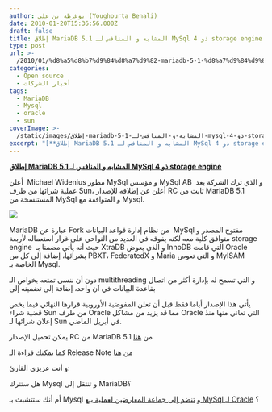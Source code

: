 ```yaml
---
author: يوغرطة بن علي (Youghourta Benali)
date: 2010-01-20T15:36:56.000Z
draft: false
title: إطلاق MariaDB 5.1 المشابه و المنافس لـ MySql ذو 4 storage engine
type: post
url: >-
  /2010/01/%d8%a5%d8%b7%d9%84%d8%a7%d9%82-mariadb-5-1-%d8%a7%d9%84%d9%85%d8%b4%d8%a7%d8%a8%d9%87-%d9%88-%d8%a7%d9%84%d9%85%d9%86%d8%a7%d9%81%d8%b3-%d9%84%d9%80-mysql-%d8%b0%d9%88-4-storage-engine/
categories:
  - Open source
  - أخبار الشركات
tags:
  - MariaDB
  - Mysql
  - oracle
  - sun
coverImage: >-
  /static/images/إطلاق-mariadb-5-1-المشابه-و-المنافس-لـ-mysql-ذو-4-storage-engine/mariadb.png
excerpt: "[**إطلاق MariaDB 5.1 المشابه و المنافس لـ MySql ذو 4 storage engine**](https://www.it-scoop.com/2010/01/%d8%a5%d8%b7%d9%84%d8%a7%d9%82-mariadb-5-1-%d8%a7%d9%84%d9%85%d8%b4%d8%a7%d8%a8%d9%87-%d9%88-%d8%a7%d9%84%d9%85%d9%86%d8%a7%d9%81%d8%b3-%d9%84%d9%80-mysql-%d8%b0%d9%88-4-storage-engine/)\n\nأعلن \_Michael Widenius مطور MySql\_و مؤسس MySql AB \_و الذي ترك الشركة بعد عملية شرائها من طرف Sun، أعلن عن إطلاقه للإصدار RC ثابت من MariaDB 5.1 المستنسخة من"
---
```

[**إطلاق MariaDB 5.1 المشابه و المنافس لـ MySql ذو 4 storage engine**](https://www.it-scoop.com/2010/01/%d8%a5%d8%b7%d9%84%d8%a7%d9%82-mariadb-5-1-%d8%a7%d9%84%d9%85%d8%b4%d8%a7%d8%a8%d9%87-%d9%88-%d8%a7%d9%84%d9%85%d9%86%d8%a7%d9%81%d8%b3-%d9%84%d9%80-mysql-%d8%b0%d9%88-4-storage-engine/)

أعلن  Michael Widenius مطور MySql و مؤسس MySql AB  و الذي ترك الشركة بعد عملية شرائها من طرف Sun، أعلن عن إطلاقه للإصدار RC ثابت من MariaDB 5.1 المستنسخة من MySql و المتوافقة مع Mysql.

![](/static/images/إطلاق-mariadb-5-1-المشابه-و-المنافس-لـ-mysql-ذو-4-storage-engine/mariadb.png)

MariaDB عبارة عن Fork من نظام إدارة قواعد البيانات  MySql مفتوح المصدر و متوافق كلية معه لكنه يفوقه في العديد من النواحي على غرار استعماله لأربعة storage engine  حيث أنه يأتي مضمنا بـ XtraDB و الذي يعوض InnoDB التي قامت Oracle بشرائها، إضافة إلى كل من PBXT، FederatedX و Maria و التي تعوض MyISAM الخاصة بـ Mysql.

دون أن ننسى تمتعه بخواص الـ multithreading و التي تسمح له بإدارة أكثر من اتصال بقاعدة البيانات في آن واحد، إضافة إلى تضمينه إلى

يأتي هذا الإصدار أياما فقط قبل أن تعلن المفوضية الأوروبية قرارها النهائي فيما يخص قضية شراء Sun من طرف Oracle مما قد يزيد من مشاكل Oracle التي تعاني منها منذ إعلان شرائها لـ Sun في أبريل الماضي.

يمكن تحميل الإصدار RC من MariaDB 5.1 من [هنا](http://askmonty.org/wiki/index.php/MariaDB:Download)

كما يمكنك قراءة الـ Release Note من [هنا](http://askmonty.org/wiki/index.php/Manual:MariaDB\_5.1.41\_Release_Notes)

و أنت عزيزي القارئ:

هل ستترك Mysql و تنتقل إلى MariaDB؟

أم أنك ستتشبث بـ Mysql و [تنضم إلى جماعة المعارضين لعملية بيع MySql لـ Oracle](../../../../../2010/01/16000-%D8%B4%D8%AE%D8%B5-%D9%8A%D9%88%D9%82%D8%B9%D9%88%D9%86-%D8%B9%D9%84%D9%89-%D8%B9%D8%B1%D9%8A%D8%B6%D8%A9-%D8%B6%D8%AF-%D8%A8%D9%8A%D8%B9-mysql-%D9%84%D9%80-oracle/) ؟
